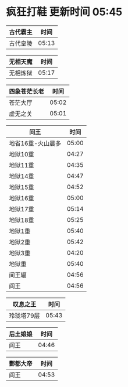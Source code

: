 # 疯狂打鞋 更新时间 05:45

| 古代霸主   | 时间    |
|--------|-------|
| 古代皇陵 | 05:13 |

| 无相天魔   | 时间    |
|--------|-------|
| 无相炼狱 | 05:17 |

| 四象苍茫长老   | 时间    |
|--------|-------|
| 苍茫大厅 | 05:02 |
| 虚无之关 | 05:01 |

| 间王   | 时间    |
|--------|-------|
| 地省16重-火山晨多 | 05:00 |
| 地狱10重 | 04:27 |
| 地狱11重 | 04:35 |
| 地狱14重 | 04:47 |
| 地狱15重 | 04:52 |
| 地狱16重 | 05:00 |
| 地狱17重 | 05:14 |
| 地狱18重 | 05:25 |
| 地狱1重 | 05:40 |
| 地狱2重 | 05:42 |
| 地狱3重 | 04:20 |
| 地狱重 | 05:40 |
| 间王辐 | 04:56 |
| 阎王 | 04:56 |

| 叹息之王   | 时间    |
|--------|-------|
| 玲珑塔79层 | 05:43 |

| 后土娘娘   | 时间    |
|--------|-------|
| 阎王 | 04:46 |

| 酆都大帝   | 时间    |
|--------|-------|
| 阎王 | 04:53 |